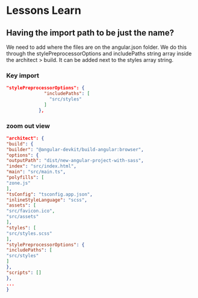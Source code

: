 
# Lessons Learn

## Having the import path to be just the name?
We need to add where the files are on the angular.json folder. We do this through the stylePreprocessorOptions and includePaths string array inside the architect > build. It can be added next to the styles array string.

### Key import
```json
"stylePreprocessorOptions": {
              "includePaths": [
                "src/styles"
              ]
            },
```

### zoom out view
```json
"architect": {
"build": {
"builder": "@angular-devkit/build-angular:browser",
"options": {
"outputPath": "dist/new-angular-project-with-sass",
"index": "src/index.html",
"main": "src/main.ts",
"polyfills": [
"zone.js"
],
"tsConfig": "tsconfig.app.json",
"inlineStyleLanguage": "scss",
"assets": [
"src/favicon.ico",
"src/assets"
],
"styles": [
"src/styles.scss"
],
"stylePreprocessorOptions": {
"includePaths": [
"src/styles"
]
},
"scripts": []
},
...
}
```

